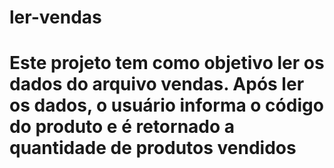 # ler-vendas

# Este projeto tem como objetivo ler os dados do arquivo vendas. Após ler os dados, o usuário informa o código do produto e é retornado a quantidade de produtos vendidos
